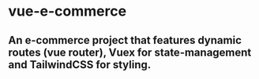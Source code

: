 # vue-e-commerce

## An e-commerce project that features dynamic routes (vue router), Vuex for state-management and TailwindCSS for styling.

